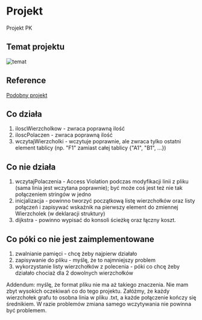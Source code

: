 # Projekt
Projekt PK

## Temat projektu
![temat](https://i.imgur.com/XVyT7QF.png)

## Reference
[Podobny projekt](https://github.com/ayns01/dijkstra-algorithm)

## Co działa
1. iloscWierzcholkow - zwraca poprawną ilość
2. iloscPolaczen - zwraca poprawną ilość
3. wczytajWierzcholki - wczytuje poprawnie, ale zwraca tylko ostatni element tablicy (np. "F1" zamiast całej tablicy {"A1", "B1", ...})

## Co nie działa
1. wczytajPolaczenia - Access Violation podczas modyfikacji linii z pliku (sama linia jest wczytana poprawnie); być może coś jest też nie tak połączeniem stringów w jedno
2. inicjalizacja - powinno tworzyć początkową listę wierzchołków oraz listy połączeń i zapisywać wskaźnik na pierwszy element do zmiennej Wierzcholek (w deklaracji struktury)
3. dijkstra - powinno wypisać do konsoli ścieżkę oraz łączny koszt.

## Co póki co nie jest zaimplementowane
1. zwalnianie pamięci - chcę żeby najpierw działało
2. zapisywanie do pliku - myślę, że to najmniejszy problem
3. wykorzystanie listy wierzchołków z polecenia - póki co chcę żeby działało chociaż dla 2 dowolnych wierzchołków

Addendum: myślę, że format pliku nie ma aż takiego znaczenia. Nie mam zbyt wysokich oczekiwań co do tego projektu. Załóżmy, że każdy wierzchołek grafu to osobna linia w pliku .txt, a każde połączenie kończy się średnikiem. W razie problemów zmiana samego wczytywania nie powinna być problemem.
